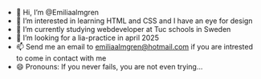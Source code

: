 - 👋 Hi, I’m @Emiliaalmgren
- 👀 I’m interested in learning HTML and CSS and I have an eye for design
- 🌱 I’m currently studying webdeveloper at Tuc schools in Sweden
- 💞️ I’m looking for a lia-practice in april 2025
- 📫 Send me an email to emiliaalmgren@hotmail.com if you are intrested to come in contact with me
- 😄 Pronouns: If you never fails, you are not even trying...

<!---
Emiliaalmgren/Emiliaalmgren is a ✨ special ✨ repository because its `README.md` (this file) appears on your GitHub profile.
You can click the Preview link to take a look at your changes.
--->
